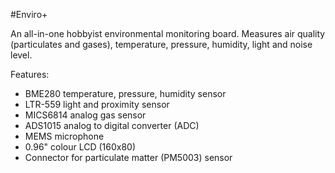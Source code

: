 <!--
---
name: Enviro Plus
class: board
type: adc,sensor
formfactor: pHAT
manufacturer: Pimoroni
description: A package of environmental sensors for IoT projects
url: https://shop.pimoroni.com/products/enviro-plus
github: https://github.com/pimoroni/enviroplus-python
buy: https://shop.pimoroni.com/products/enviro-plus
image: 'pimoroni-enviro-plus.png'
pincount: 40
eeprom: no
power:
  '2':
ground:
  '6':
  '9':
  '14':
  '20':
  '25':
  '30':
  '34':
  '39':
pin:
  '8':
    mode: uart
    name: PMS5003
  '10':
    mode: uart
    name: PMS5003
  '13':
    mode: output
    name: PMS5003 Reset
  '15':
    mode: output
    name: PMS5003 Enable
  '16':
    mode: input
    name: ADS1015 Alert
  '18':
    mode: output
    name: Gas Heater En
  '12':
    mode: PCM
    name: Mic i2s clk
  '35':
    mode: PCM
    name: Mic i2s fs
  '38':
    mode: PCM
    name: Mic i2c data
  '19':
    mode: SPI
  '23':
    mode: SPI
  '21':
    mode: output
    name: LCD D/C
  '32':
    mode: output
    name: Backlight
  '26':
    mode: spi
    name: SPI CS
  '3':
    mode: i2c
  '5':
    mode: i2c
i2c:
  '0x76':
    name: Temperature & Pressure Sensor
    device: BME280
  '0x23':
    name: Lux/Proximity Sensor
    device: LTR559
  '0x49':
    name: Analog for Gas Sensor
    device: ADS1015
-->
#Enviro+

An all-in-one hobbyist environmental monitoring board. Measures air quality (particulates and gases), temperature, pressure, humidity, light and noise level.

Features:

* BME280 temperature, pressure, humidity sensor
* LTR-559 light and proximity sensor
* MICS6814 analog gas sensor
* ADS1015 analog to digital converter (ADC)
* MEMS microphone
* 0.96" colour LCD (160x80)
* Connector for particulate matter (PM5003) sensor